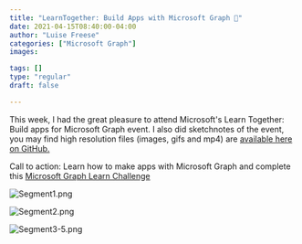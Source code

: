 ```yaml
---
title: "LearnTogether: Build Apps with Microsoft Graph 🦒"
date: 2021-04-15T08:40:00-04:00
author: "Luise Freese"
categories: ["Microsoft Graph"]
images:

tags: []
type: "regular"
draft: false

---
```


This week, I had the great pleasure to attend Microsoft\'s Learn
Together: Build apps for Microsoft Graph event. I also did sketchnotes
of the event, you may find high resolution files (images, gifs and mp4)
are [available here on
GitHub.](https://github.com/LuiseFreese/blog/tree/main/sketchnotes/learnTogether)

Call to action: Learn how to make apps with Microsoft Graph and complete
this [Microsoft Graph Learn
Challenge](https://docs.microsoft.com/en-us/learn/challenges?id=7ca6c7f7-cc0d-4c31-9b74-5ce5658787e7&WT.mc_id=m365-24198-cxa)

![Segment1.png](https://techcommunity.microsoft.com/t5/image/serverpage/image-id/273079i65340A5238C9C9A7/image-size/large?v=v2&px=999 "Segment1.png")

![Segment2.png](https://techcommunity.microsoft.com/t5/image/serverpage/image-id/273081i1F13E15002F3180A/image-size/large?v=v2&px=999 "Segment2.png")

![Segment3-5.png](https://techcommunity.microsoft.com/t5/image/serverpage/image-id/273072i320A9E25E142A79D/image-size/large?v=v2&px=999 "Segment3-5.png")
